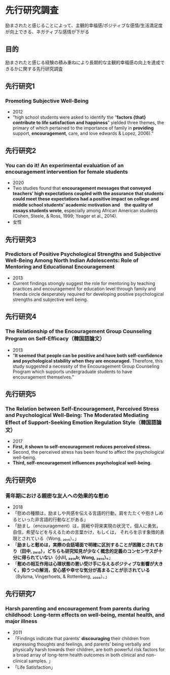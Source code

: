 # 先行研究調査
励まされたと感じることによって、主観的幸福感/ポジティブな感情/生活満足度が向上できる、ネガティブな感情が下がる
## 目的
励まされたと感じる経験の積み重ねにより長期的な主観的幸福感の向上を達成できるかに関する先行研究調査

## 先行研究1
### Promoting Subjective Well-Being
- 2012
- “high school students were asked to identify the “**factors {that} contribute to life satisfaction and happiness**” yielded three themes, the primary of which pertained to the importance of family in **providing** support, **encouragement**, care, and love edwards & Lopez, 2006).” 

## 先行研究2
### You can do it! An experimental evaluation of an encouragement intervention for female students
- 2020
- Two studies found that **encouragement messages that conveyed teachers’ high expectations coupled with the assurance that students could meet these expectations had a positive impact on college and middle school students’ academic motivation and　the quality of essays students wrote**, especially among African American students (Cohen, Steele, & Ross, 1999; Yeager et al., 2014).
- 女性

## 先行研究3
### Predictors of Positive Psychological Strengths and Subjective Well-Being Among North Indian Adolescents: Role of Mentoring and Educational Encouragement
- 2013
- Current findings strongly suggest the role for mentoring by teaching practices and encouragement for education level through family and friends circle desperately required for developing positive psychological strengths and subjective well being. 

## 先行研究4
### The Relationship of the Encouragement Group Counseling Program on Self-Efficacy（韓国語論文）
- 2013
- ”**It seemed that people can be positive and have both self-confidence and psychological stability when they are encouraged.** Therefore, this study suggested a necessity of the Encouragement Group Counseling Program which supports undergraduate students to have encouragement themselves.”

## 先行研究5
### The Relation between Self-Encouragement, Perceived Stress and Psychological Well-Being: The Moderated Mediating Effect of Support-Seeking Emotion Regulation Style（韓国語論文）
- 2017
- **First, it shown to self-encouragement reduces perceived stress.** 
- Second, the perceived stress has been found to affect the psychological well-being. 
- **Third, self-encouragement influences psychological well-being.** 

## 先行研究6
### 青年期における親密な友人への効果的な慰め
- 2018
- 「慰めの種類は，励ましや共感を伝える言語的行動，肩をたたくや抱きしめるといった非言語的行動などがある」
- 「励まし（encouragement）は，挑戦や将来実現の状況で，個人に勇気，自信，希望などを与えるための言葉かけ，もしくは， それらを示す象徴的表現とされている（Wong, ₂₀₁₅）。」
- 「**励ましと慰めは，実際の会話場面で明確に区別することが困難とされており（**田中, ₂₀₁₂**），どちらも研究知見が少なく概念的定義のコンセンサスが十分に得られていない（小川, ₂₀₁₄b; Wong, ₂₀₁₅）。**」
- 「**慰めの相互作用は心理状態の悪い受け手に与えるポジティブな影響が大きく，抑うつの解消，安心感や幸せな気分が高まることが示されている**（Bylsma, Vingerhoets, & Rottenberg, ₂₀₀₈）。」

## 先行研究7
### Harsh parenting and encouragement from parents during childhood: Long-term effects on well-being, mental health, and major illness
- 2011
- 「Findings indicate that parents’ **discouraging** their children from expressing thoughts and feelings, and parents’ being verbally and physically harsh towards their children, are both powerful risk factors for a broad array of long-term health outcomes in both clinical and non-clinical samples. 」
- 「Life Satisfaction」
